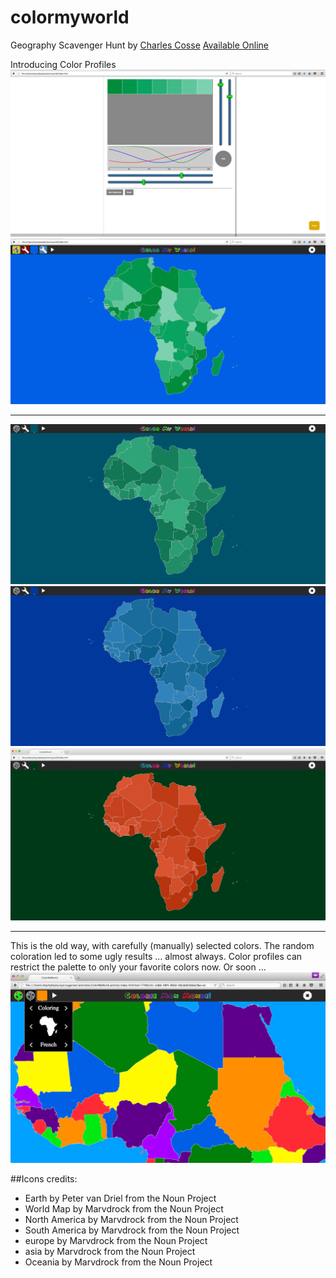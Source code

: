 # colormyworld
Geography Scavenger Hunt by <a href="http://github.com/ccosse/">Charles Cosse</a>
[Available Online](http://dev.asymptopia.org/static/colormyworld)

Introducing Color Profiles
<img src='img/colorcfg-062717d.png'/>
<img src='img/colorcfg-062717e.png'/>

<hr>
<img src='img/colormyworld-v0.4.png'/>
<img src='img/colormyworld-v0.4b.png'/>
<img src='img/colormyworld-v0.4c.png'/>

<hr>
This is the old way, with carefully (manually) selected colors.  The random
coloration led to some ugly results ... almost always.  Color profiles can
restrict the palette to only your favorite colors now.  Or soon ...
<img src='img/colormyworld-v0.3.png'/>


##Icons credits:

* Earth by Peter van Driel from the Noun Project
* World Map by Marvdrock from the Noun Project
* North America by Marvdrock from the Noun Project
* South America by Marvdrock from the Noun Project
* europe by Marvdrock from the Noun Project
* asia by Marvdrock from the Noun Project
* Oceania by Marvdrock from the Noun Project
